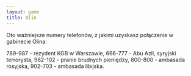 ```yaml
---
layout: game
title: Olin
---
```


Oto ważniejsze numery telefonów, z jakimi uzyskasz połączenie
w gabinecie Olina:

789-987 - rezydent KGB w Warszawie,
666-777 - Abu Azil, syryjski terrorysta,
982-102 - pranie brudnych pieniędzy,
800-800 - ambasada rosyjska,
902-703 - ambasada libijska.
